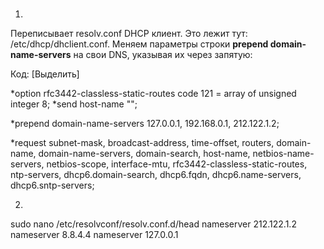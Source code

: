 ###
1.
Переписывает resolv.conf DHCP клиент. Это лежит тут: /etc/dhcp/dhclient.conf.
Меняем параметры строки **prepend domain-name-servers** на свои DNS, указывая их через запятую:

Код: [Выделить]

*option rfc3442-classless-static-routes code 121 = array of unsigned integer 8;
*send host-name "<hostname>";


*prepend domain-name-servers 127.0.0.1, 192.168.0.1, 212.122.1.2;


*request subnet-mask, broadcast-address, time-offset, routers,
        domain-name, domain-name-servers, domain-search, host-name,
        netbios-name-servers, netbios-scope, interface-mtu,
        rfc3442-classless-static-routes, ntp-servers,
        dhcp6.domain-search, dhcp6.fqdn,
        dhcp6.name-servers, dhcp6.sntp-servers;
		
2.
sudo nano /etc/resolvconf/resolv.conf.d/head
nameserver 212.122.1.2
nameserver 8.8.4.4
nameserver 127.0.0.1
